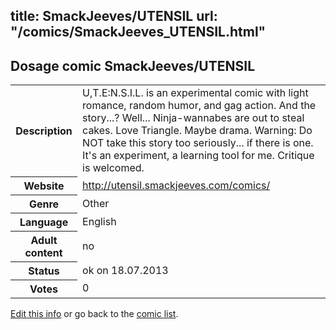 title: SmackJeeves/UTENSIL
url: "/comics/SmackJeeves_UTENSIL.html"
---
Dosage comic SmackJeeves/UTENSIL
-----------------------------------------

<p id="msg"></p>
<script type="text/javascript">
if (window.location.search === '?edit_info_mail=sent_ok') {
  var elem = document.getElementById("msg");
  elem.innerHTML = 'Edited information sucessfully sent for review, which is usually done daily. Thanks!';
  elem.className = 'ok';
}
</script>
<table class="comicinfo">
<tr>
<th>Description</th><td>U,T.E:N.S.I.L. is an experimental comic with light romance, random humor, and gag action. And the story...? Well... Ninja-wannabes are out to steal cakes. Love Triangle. Maybe drama. Warning: Do NOT take this story too seriously... if there is one. It's an experiment, a learning tool for me. Critique is welcomed.</td>
</tr>
<tr>
<th>Website</th><td><a href="http://utensil.smackjeeves.com/comics/">http://utensil.smackjeeves.com/comics/</a></td>
</tr>
<tr>
<th>Genre</th><td>Other</td>
</tr>
<tr>
<th>Language</th><td>English</td>
</tr>
<tr>
<th>Adult content</th><td>no</td>
</tr>
<tr>
<th>Status</th><td>ok on 18.07.2013</td>
</tr>
<tr>
<th>Votes</th><td>0</td>
</tr>
</table>

[Edit this info](SmackJeeves_UTENSIL_edit.html) or go back to the [comic list](../comic-index.html).
